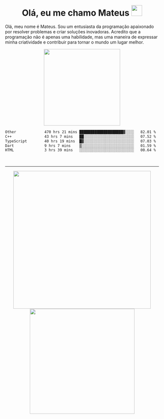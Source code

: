 <h1 align="center"><b>Olá, eu me chamo Mateus </b> <img src="https://discords.com/_next/image?url=https%3A%2F%2Fcdn.discordapp.com%2Femojis%2F911989630579134535.gif%3Fv%3D1&w=64&q=75" width="35"></h1>
<p>Olá, meu nome é Mateus. Sou um entusiasta da programação apaixonado por resolver problemas e criar soluções inovadoras. Acredito que a programação não é apenas uma habilidade, mas uma maneira de expressar minha criatividade e contribuir para tornar o mundo um lugar melhor.</p>
<div align="center">
    <img src="https://media.giphy.com/media/v1.Y2lkPTc5MGI3NjExbTFjd3R1eWtxMHJxb25uNWl4eWxuMGw0bTh3aDN1ZGQ5bjRwZmdnMCZlcD12MV9pbnRlcm5hbF9naWZfYnlfaWQmY3Q9Zw/4ygKTAi5uyy3eBSyRg/giphy.gif" width="250"/>
</div>
<!--START_SECTION:waka-->

```txt
Other             470 hrs 21 mins ████████████████████▓░░░░   82.01 %
C++               43 hrs 7 mins   ██░░░░░░░░░░░░░░░░░░░░░░░   07.52 %
TypeScript        40 hrs 19 mins  █▓░░░░░░░░░░░░░░░░░░░░░░░   07.03 %
Dart              9 hrs 7 mins    ▒░░░░░░░░░░░░░░░░░░░░░░░░   01.59 %
HTML              3 hrs 39 mins   ░░░░░░░░░░░░░░░░░░░░░░░░░   00.64 %
```

<!--END_SECTION:waka-->
<br>
<hr>
<div align="center">
    <img src="https://github-readme-stats.vercel.app/api?username=votron157&show_icons=true&theme=radical&locale=pt-br" width="450"/>
    <img src="https://github-readme-stats.vercel.app/api/top-langs?username=votron157&show_icons=true&locale=pt-br&layout=compact&theme=radical" width="343"/>
     
</div>
<br>
<br>
<div align="center">
   
</div>
